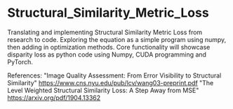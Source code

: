 # Structural_Similarity_Metric_Loss
Translating and implementing Structural Similarity Metric Loss from research to code. Exploring the equation as a simple program using numpy, then adding in optimization methods. Core functionality will showcase disparity loss as python code using Numpy, CUDA programming and PyTorch.

References:
"Image Quality Assessment: From Error Visibility to
Structural Similarity" https://www.cns.nyu.edu/pub/lcv/wang03-preprint.pdf
"The Level Weighted Structural Similarity Loss: A Step Away from MSE" https://arxiv.org/pdf/1904.13362
